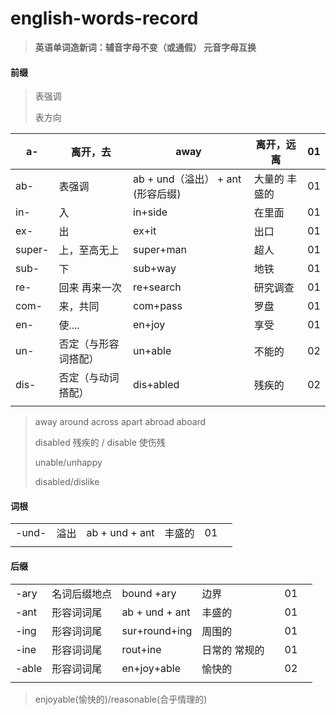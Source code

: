 # english-words-record

> **英语单词造新词：辅音字母不变（或通假） 元音字母互换**

#### 前缀

> 表强调
>
> 表方向



| a-     | 离开，去             | away                              | 离开，远离     | 01   |
| ------ | -------------------- | --------------------------------- | -------------- | ---- |
| ab-    | 表强调               | ab + und（溢出） + ant (形容后缀) | 大量的  丰盛的 | 01   |
| in-    | 入                   | in+side                           | 在里面         | 01   |
| ex-    | 出                   | ex+it                             | 出口           | 01   |
| super- | 上，至高无上         | super+man                         | 超人           | 01   |
| sub-   | 下                   | sub+way                           | 地铁           | 01   |
| re-    | 回来 再来一次        | re+search                         | 研究调查       | 01   |
| com-   | 来，共同             | com+pass                          | 罗盘           | 01   |
| en-    | 使....               | en+joy                            | 享受           | 01   |
| un-    | 否定（与形容词搭配） | un+able                           | 不能的         | 02   |
| dis-   | 否定（与动词搭配）   | dis+abled                         | 残疾的         | 02   |
|        |                      |                                   |                |      |

> away around across apart abroad  aboard
>
> disabled  残疾的 /  disable 使伤残
>
> unable/unhappy
>
> disabled/dislike



#### 词根



|       |      |                |        |      |      |
| ----- | ---- | -------------- | ------ | ---- | ---- |
| -und- | 溢出 | ab + und + ant | 丰盛的 | 01   |      |
|       |      |                |        |      |      |



#### 后缀


|       |              |                |               |      |      |      |
| ----- | ------------ | -------------- | ------------- | ---- | ---- | ---- |
| -ary  | 名词后缀地点 | bound +ary     | 边界          |      | 01   |      |
| -ant  | 形容词词尾   | ab + und + ant | 丰盛的        |      | 01   |      |
| -ing  | 形容词词尾   | sur+round+ing  | 周围的        |      | 01   |      |
| -ine  | 形容词词尾   | rout+ine       | 日常的 常规的 |      | 01   |      |
| -able | 形容词词尾   | en+joy+able    | 愉快的        |      | 02   |      |
|       |              |                |               |      |      |      |

> enjoyable(愉快的)/reasonable(合乎情理的)

